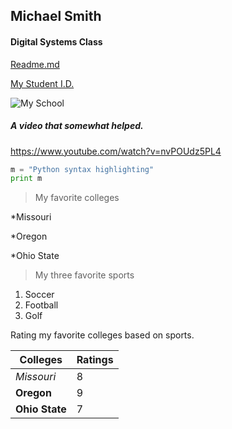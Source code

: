 ## Michael Smith
#### Digital Systems Class
[Readme.md](<https://github.com/msmith2777/Digital-Systems-Project/blob/master/README.md>)

[My Student I.D.](https://github.com/msmith2777/Digital-Systems-Project/blob/master/image1%20(1).jpeg)



![My School](https://i.imgur.com/P9wdmd9.png)
##### A video that somewhat helped.
<https://www.youtube.com/watch?v=nvPOUdz5PL4> 

```python
m = "Python syntax highlighting"
print m
```

>My favorite colleges

*Missouri

*Oregon

*Ohio State

>My three favorite sports

1. Soccer
2. Football
3. Golf

Rating my favorite colleges based on sports.

Colleges | Ratings
--------|---------
*Missouri* | 8
__Oregon__ | 9
**Ohio State** | 7
